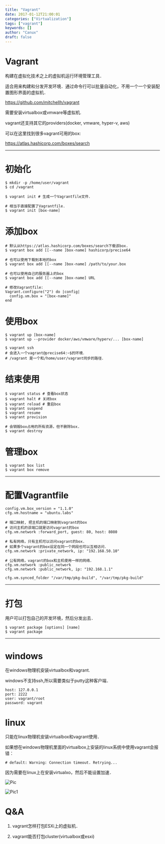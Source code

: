 ```yaml
---
title: "Vagrant"
date: 2017-01-12T21:00:01
categories: ["Virtualization"]
tags: ["vagrant"]
keywords: []
author: "Canux"
draft: false
---
```


# Vagrant

构建在虚拟化技术之上的虚拟机运行环境管理工具．

适合用来构建和分发开发环境．通过命令行可以批量自动化，不用一个一个安装配置图形界面的虚拟机．

<https://github.com/mitchellh/vagrant>

需要安装virtualbox或vmware等虚拟机.

vagrant还支持其它的providers(docker, vmware, hyper-v, aws)

可以在这里找到很多vagrant可用的box:

<https://atlas.hashicorp.com/boxes/search>

***

# 初始化

    $ mkdir -p /home/user/vagrant
    $ cd /vagrant

    $ vagrant init # 生成一个Vagrantfile文件．

    # 相当于直接配置了Vagrantfile.
    $ vagrant init [box-name]

# 添加box

    # 默认从https://atlas.hashicorp.com/boxes/search下载该box.
    $ vagrant box add [[--name ]box-name] hashicorp/precise64

    # 也可以使用下载到本地的box
    $ vagrant box add [[--name ]box-name] /path/to/your.box

    # 也可以使用自己的服务器上的box
    $ vagrant box add [[--name ]box-name] URL

    # 修改Vagrantfile:
    Vagrant.configure("2") do |config|
      config.vm.box = "[box-name]"
    end

# 使用box

    $ vagrant up [box-name]
    $ vagrant up --provider docker/aws/vmware/hyperv/... [box-name]

    $ vagrant ssh
    # 会进入一个vagrant@precise64:~$的环境．
    # /vagrant 是一个和/home/user/vagrant同步的路径．

# 结束使用

    $ vagrant status # 查看box状态
    $ vagrant halt # 关闭box
    $ vagrant reload # 重启box
    $ vagrant suspend
    $ vagrant resume
    $ vagrant provision

    # 会销毁box占用的所有资源，但不删除box.
    $ vagrant destroy

# 管理box

    $ vagrant box list
    $ vagrant box remove

***

# 配置Vagrantfile

    config.vm.box_version = "1.1.0"
    cfg.vm.hostname = "ubuntu.labs"

    # 端口映射, 把主机的端口映射到vagrant的box
    # 访问主机的该端口就是访问vagrant的box
    cfg.vm.network :forward_port, guest: 80, host: 8080

    # 私有网络，只有主机可以访问vagrant的box.
    # 如果多个vagrant的box设定在同一个网段也可以互相访问．
    cfg.vm.network :private_network, ip: "192.168.50.10"

    # 公有网络，vagrant的box和主机使用一样的网络．
    cfg.vm.network :public_network
    cfg.vm.network :public_network, ip: "192.168.1.1"

    cfg.vm.synced_folder "/var/tmp/pkg-build", "/var/tmp/pkg-build"

***

# 打包

用户可以打包自己的开发环境，然后分发出去．

    $ vagrant package [options] [name]
    $ vagrant package

***

# windows

在windows物理机安装virtualbox和vagrant.

windows不支持ssh,所以需要类似于putty这种客户端．

    host: 127.0.0.1
    port: 2222
    user: vagrant/root
    password: vagrant

# linux

只能在linux物理机安装virtualbox和vagrant使用．

如果想在windows物理机里面的virtualbox上安装的linux系统中使用vagrant会报错：

    # default: Warning: Connection timeout. Retrying...

因为需要在linux上在安装virtualxo，然后不能设置加速．

![Pic](/images/vagrant.PNG)

![Pic1](/images/vagrant1.PNG)

# Q&A

1. vagrant怎样打包ESXi上的虚拟机．

2. vagrant能否打包cluster(virtualbox或esxi)
